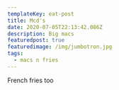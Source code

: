 ```yaml
---
templateKey: eat-post
title: Mcd's
date: 2020-07-05T22:13:42.086Z
description: Big macs
featuredpost: true
featuredimage: /img/jumbotron.jpg
tags:
  - macs n fries
---
```

French fries too